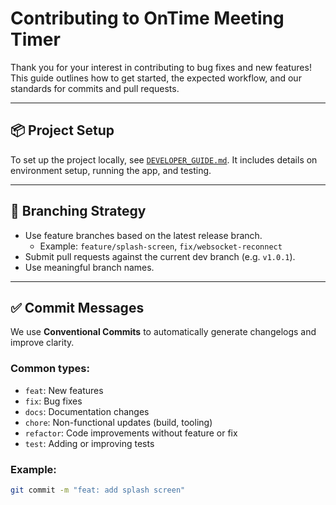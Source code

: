 # Contributing to OnTime Meeting Timer

Thank you for your interest in contributing to bug fixes and new features! This guide outlines how to get started, the expected workflow, and our standards for commits and pull requests.

---

## 📦 Project Setup

To set up the project locally, see  [`DEVELOPER_GUIDE.md`](https://github.com/berba-q/meeting_timer/blob/v1.0.0/DEVELOPER_GUIDE.md). It includes details on environment setup, running the app, and testing.

---

## 🔄 Branching Strategy

- Use feature branches based on the latest release branch.
  - Example: `feature/splash-screen`, `fix/websocket-reconnect`
- Submit pull requests against the current dev branch (e.g. `v1.0.1`).
- Use meaningful branch names.

---

## ✅ Commit Messages

We use **Conventional Commits** to automatically generate changelogs and improve clarity.

### Common types:
- `feat`: New features
- `fix`: Bug fixes
- `docs`: Documentation changes
- `chore`: Non-functional updates (build, tooling)
- `refactor`: Code improvements without feature or fix
- `test`: Adding or improving tests

### Example:
```bash
git commit -m "feat: add splash screen"